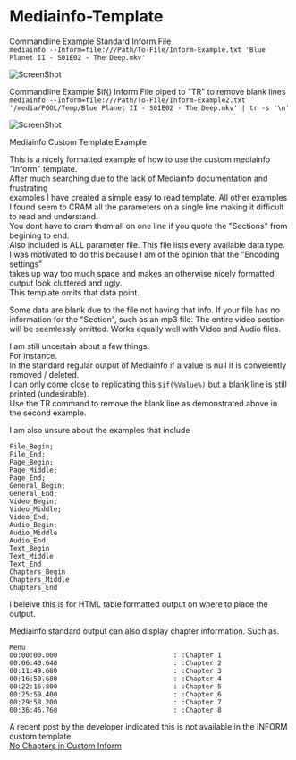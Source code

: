 # Mediainfo-Template
Commandline Example Standard Inform File  
```mediainfo --Inform=file:///Path/To-File/Inform-Example.txt 'Blue Planet II - S01E02 - The Deep.mkv'```  
  
![ScreenShot](https://raw.githubusercontent.com/optio50/Mediainfo-Template/main/MediaInfo-Custom-Template.png?raw=true|alt=octocat)  
  
    
    
Commandline Example $if() Inform File piped to "TR" to remove blank lines  
```mediainfo --Inform=file:///Path/To-File/Inform-Example2.txt '/media/POOL/Temp/Blue Planet II - S01E02 - The Deep.mkv' | tr -s '\n'```  
  
  
  
![ScreenShot](https://raw.githubusercontent.com/optio50/Mediainfo-Template/main/MediaInfo-Custom-Template2.png?raw=true|alt=octocat)

Mediainfo Custom Template Example

This is a nicely formatted example of how to use the custom mediainfo "Inform" template.  
After much searching due to the lack of Mediainfo documentation and frustrating  
examples I have created a simple easy to read template.
All other examples I found seem to CRAM all the parameters on a single line making it difficult to read and understand.  
You dont have to cram them all on one line if you quote the "Sections" from begining to end.  
Also included is ALL parameter file. This file lists every available data type.  
I was motivated to do this because I am of the opinion that the "Encoding settings"  
takes up way too much space and makes an otherwise nicely formatted output look cluttered and ugly.    
This template omits that data point.

 

Some data are blank due to the file not having that info.
If your file has no information for the "Section", such as an mp3 file. The entire video section will be seemlessly omitted.
Works equally well with Video and Audio files.

I am still uncertain about a few things.  
For instance.  
In the standard regular output of Mediainfo if a value is null it is conveiently removed / deleted.  
I can only come close to replicating this ```$if(%Value%)``` but a blank line is still printed (undesirable).  
Use the TR command to remove the blank line as demonstrated above in the second example.  

I am also unsure about the examples that include  
```
File_Begin;
File_End;
Page_Begin;
Page_Middle;
Page_End;
General_Begin;
General_End;
Video_Begin;
Video_Middle;
Video_End;
Audio_Begin;
Audio_Middle
Audio_End
Text_Begin
Text_Middle
Text_End
Chapters_Begin
Chapters_Middle
Chapters_End
```
I beleive this is for HTML table formatted output on where to place the output.

Mediainfo standard output can also display chapter information.
Such as.
```
Menu
00:00:00.000                             : :Chapter 1
00:06:40.640                             : :Chapter 2
00:11:49.680                             : :Chapter 3
00:16:50.680                             : :Chapter 4
00:22:16.800                             : :Chapter 5
00:25:59.400                             : :Chapter 6
00:29:58.200                             : :Chapter 7
00:36:46.760                             : :Chapter 8
```
A recent post by the developer indicated this is not available in the INFORM custom template.  
[No Chapters in Custom Inform](https://sourceforge.net/p/mediainfo/discussion/297610/thread/9182ad3d06/)

